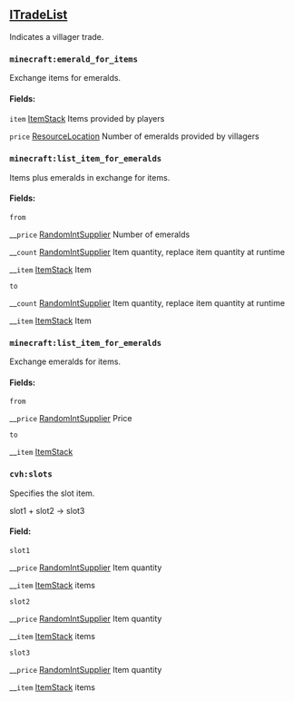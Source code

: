 ## [ITradeList](https://ecdcaeb.github.io/ResourceModLoader/en_us/deserializer/)
Indicates a villager trade.

### `minecraft:emerald_for_items`
Exchange items for emeralds.

#### Fields:

`item` [ItemStack](https://ecdcaeb.github.io/ResourceModLoader/en_us/deserializer/ItemStack) Items provided by players

`price` [ResourceLocation](https://ecdcaeb.github.io/ResourceModLoader/en_us/deserializer/ResourceLocation) Number of emeralds provided by villagers

### `minecraft:list_item_for_emeralds`
Items plus emeralds in exchange for items.

#### Fields:

`from`

__`price` [RandomIntSupplier](https://ecdcaeb.github.io/ResourceModLoader/en_us/deserializer/RandomIntSupplier) Number of emeralds

__`count` [RandomIntSupplier](https://ecdcaeb.github.io/ResourceModLoader/en_us/deserializer/RandomIntSupplier) Item quantity, replace item quantity at runtime

__`item` [ItemStack](https://ecdcaeb.github.io/ResourceModLoader/en_us/deserializer/ItemStack) Item

`to`

__`count` [RandomIntSupplier](https://ecdcaeb.github.io/ResourceModLoader/en_us/deserializer/RandomIntSupplier) Item quantity, replace item quantity at runtime

__`item` [ItemStack](https://ecdcaeb.github.io/ResourceModLoader/en_us/deserializer/ItemStack) Item

### `minecraft:list_item_for_emeralds`
Exchange emeralds for items. 
#### Fields: 

`from` 

__`price` [RandomIntSupplier](https://ecdcaeb.github.io/ResourceModLoader/en_us/deserializer/RandomIntSupplier) Price 

`to` 

__`item` [ItemStack](https://ecdcaeb.github.io/ResourceModLoader/en_us/deserializer/ItemStack) 

### `cvh:slots` 
Specifies the slot item. 

slot1 + slot2 -> slot3 
#### Field: 

`slot1`

__`price` [RandomIntSupplier](https://ecdcaeb.github.io/ResourceModLoader/en_us/deserializer/RandomIntSupplier) Item quantity

__`item` [ItemStack](https://ecdcaeb.github.io/ResourceModLoader/en_us/deserializer/ItemStack) items

`slot2`

__`price` [RandomIntSupplier](https://ecdcaeb.github.io/ResourceModLoader/en_us/deserializer/RandomIntSupplier) Item quantity

__`item` [ItemStack](https://ecdcaeb.github.io/ResourceModLoader/en_us/deserializer/ItemStack) items

`slot3` 

__`price` [RandomIntSupplier](https://ecdcaeb.github.io/ResourceModLoader/en_us/deserializer/RandomIntSupplier) Item quantity 

__`item` [ItemStack](https://ecdcaeb.github.io/ResourceModLoader/en_us/deserializer/ItemStack) items